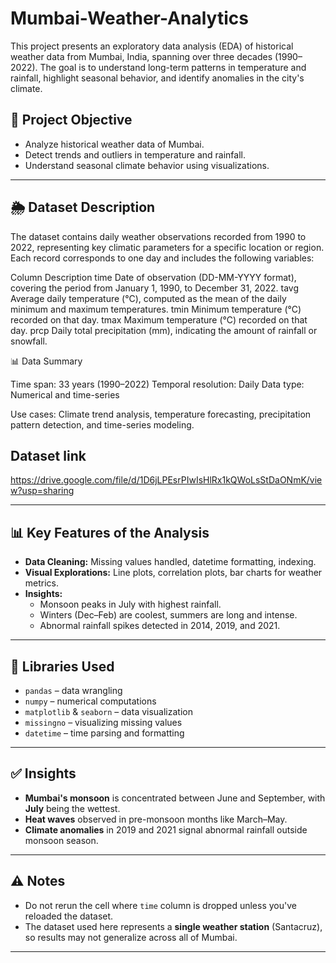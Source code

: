 # Mumbai-Weather-Analytics

This project presents an exploratory data analysis (EDA) of historical weather data from Mumbai, India, spanning over three decades (1990–2022). The goal is to understand long-term patterns in temperature and rainfall, highlight seasonal behavior, and identify anomalies in the city's climate.

## 📌 Project Objective

- Analyze historical weather data of Mumbai.
- Detect trends and outliers in temperature and rainfall.
- Understand seasonal climate behavior using visualizations.

---

## 🌦️ Dataset Description

The dataset contains daily weather observations recorded from 1990 to 2022, representing key climatic parameters for a specific location or region. Each record corresponds to one day and includes the following variables:

Column	Description
time	Date of observation (DD-MM-YYYY format), covering the period from January 1, 1990, to December 31, 2022.
tavg	Average daily temperature (°C), computed as the mean of the daily minimum and maximum temperatures.
tmin	Minimum temperature (°C) recorded on that day.
tmax	Maximum temperature (°C) recorded on that day.
prcp	Daily total precipitation (mm), indicating the amount of rainfall or snowfall.

📊 Data Summary

Time span: 33 years (1990–2022)
Temporal resolution: Daily
Data type: Numerical and time-series

Use cases: Climate trend analysis, temperature forecasting, precipitation pattern detection, and time-series modeling.

## Dataset link
https://drive.google.com/file/d/1D6jLPEsrPIwIsHlRx1kQWoLsStDaONmK/view?usp=sharing

---

## 📊 Key Features of the Analysis

- **Data Cleaning:** Missing values handled, datetime formatting, indexing.
- **Visual Explorations:** Line plots, correlation plots, bar charts for weather metrics.
- **Insights:** 
  - Monsoon peaks in July with highest rainfall.
  - Winters (Dec–Feb) are coolest, summers are long and intense.
  - Abnormal rainfall spikes detected in 2014, 2019, and 2021.

---

## 🧪 Libraries Used

- `pandas` – data wrangling  
- `numpy` – numerical computations  
- `matplotlib` & `seaborn` – data visualization  
- `missingno` – visualizing missing values  
- `datetime` – time parsing and formatting

---


## ✅ Insights

* **Mumbai's monsoon** is concentrated between June and September, with **July** being the wettest.
* **Heat waves** observed in pre-monsoon months like March–May.
* **Climate anomalies** in 2019 and 2021 signal abnormal rainfall outside monsoon season.

---

## ⚠️ Notes

* Do not rerun the cell where `time` column is dropped unless you've reloaded the dataset.
* The dataset used here represents a **single weather station** (Santacruz), so results may not generalize across all of Mumbai.

---
